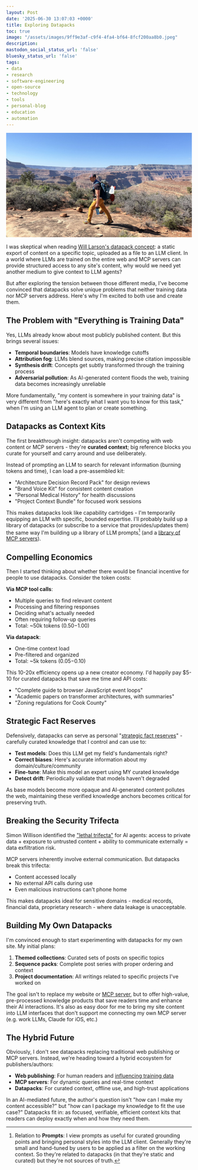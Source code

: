 ```yaml
---
layout: Post
date: '2025-06-30 13:07:03 +0000'
title: Exploring Datapacks
toc: true
image: "/assets/images/9ff9e3af-c9f4-4fa4-bf64-8fcf200aa8b0.jpeg"
description:
mastodon_social_status_url: 'false'
bluesky_status_url: 'false'
tags:
- data
- research
- software-engineering
- open-source
- technology
- tools
- personal-blog
- education
- automation
---
```



![Josh carrying a big pack](/assets/images/9ff9e3af-c9f4-4fa4-bf64-8fcf200aa8b0.jpeg)

I was skeptical when reading [Will Larson's datapack concept](https://www.joshbeckman.org/notes/906991341): a static export of content on a specific topic, uploaded as a file to an LLM client. In a world where LLMs are trained on the entire web and MCP servers can provide structured access to any site's content, why would we need yet another medium to give context to LLM agents?

But after exploring the tension between those different media, I've become convinced that datapacks solve unique problems that neither training data nor MCP servers address. Here's why I'm excited to both use and create them.

## The Problem with "Everything is Training Data"

Yes, LLMs already know about most publicly published content. But this brings several issues:

- **Temporal boundaries**: Models have knowledge cutoffs
- **Attribution fog**: LLMs blend sources, making precise citation impossible  
- **Synthesis drift**: Concepts get subtly transformed through the training process
- **Adversarial pollution**: As AI-generated content floods the web, training data becomes increasingly unreliable

More fundamentally, "my content is somewhere in your training data" is very different from "here's exactly what I want you to know for this task," when I'm using an LLM agent to plan or create something.

## Datapacks as Context Kits

The first breakthrough insight: datapacks aren't competing with web content or MCP servers - they're **curated context**; big reference blocks you curate for yourself and carry around and use deliberately. 

Instead of prompting an LLM to search for relevant information (burning tokens and time), I can load a pre-assembled kit:
- "Architecture Decision Record Pack" for design reviews
- "Brand Voice Kit" for consistent content creation  
- "Personal Medical History" for health discussions
- "Project Context Bundle" for focused work sessions

This makes datapacks look like capability cartridges - I'm temporarily equipping an LLM with specific, bounded expertise. I'll probably build up a library of datapacks (or subscribe to a service that provides/updates them) the same way I'm building up a library of LLM prompts[^1] (and a [library of MCP servers](https://www.joshbeckman.org/blog/3lgds3uw7t22z)).

## Compelling Economics

Then I started thinking about whether there would be financial incentive for people to use datapacks. Consider the token costs:

**Via MCP tool calls**: 
- Multiple queries to find relevant content
- Processing and filtering responses  
- Deciding what's actually needed
- Often requiring follow-up queries
- Total: ~50k tokens ($0.50-$1.00)

**Via datapack**:
- One-time context load
- Pre-filtered and organized
- Total: ~5k tokens ($0.05-$0.10)

This 10-20x efficiency opens up a new creator economy. I'd happily pay $5-10 for curated datapacks that save me time and API costs:
- "Complete guide to browser JavaScript event loops"
- "Academic papers on transformer architectures, with summaries"
- "Zoning regulations for Cook County"

## Strategic Fact Reserves

Defensively, datapacks can serve as personal "[strategic fact reserves](https://www.joshbeckman.org/notes/907497305)" - carefully curated knowledge that I control and can use to:

- **Test models**: Does this LLM get my field's fundamentals right?
- **Correct biases**: Here's accurate information about my domain/culture/community
- **Fine-tune**: Make this model an expert using MY curated knowledge
- **Detect drift**: Periodically validate that models haven't degraded

As base models become more opaque and AI-generated content pollutes the web, maintaining these verified knowledge anchors becomes critical for preserving truth.

## Breaking the Security Trifecta

Simon Willison identified the ["lethal trifecta"](https://www.joshbeckman.org/notes/907494919) for AI agents: access to private data + exposure to untrusted content + ability to communicate externally = data exfiltration risk.

MCP servers inherently involve external communication. But datapacks break this trifecta:
- Content accessed locally
- No external API calls during use
- Even malicious instructions can't phone home

This makes datapacks ideal for sensitive domains - medical records, financial data, proprietary research - where data leakage is unacceptable.

## Building My Own Datapacks

I'm convinced enough to start experimenting with datapacks for my own site. My initial plans:

1. **Themed collections**: Curated sets of posts on specific topics
2. **Sequence packs**: Complete post series with proper ordering and context
3. **Project documentation**: All writings related to specific projects I've worked on

The goal isn't to replace my website or [MCP server](https://www.joshbeckman.org/blog/i-built-an-mcp-server-for-my-site), but to offer high-value, pre-processed knowledge products that save readers time and enhance their AI interactions. It's also as easy door for me to bring my site content into LLM interfaces that don't support me connecting my own MCP server (e.g. work LLMs, Claude for iOS, etc.)

## The Hybrid Future

Obviously, I don't see datapacks replacing traditional web publishing or MCP servers. Instead, we're heading toward a hybrid ecosystem for publishers/authors:

- **Web publishing**: For human readers and [influencing training data](https://www.joshbeckman.org/notes/884224560)
- **MCP servers**: For dynamic queries and real-time context
- **Datapacks**: For curated context, offline use, and high-trust applications

In an AI-mediated future, the author's question isn't "how can I make my content accessible?" but "how can I package my knowledge to fit the use case?" Datapacks fit in: as focused, verifiable, efficient context kits that readers can deploy exactly when and how they need them.

[^1]: Relation to **Prompts**: I view prompts as useful for curated grounding points and bringing personal styles into the LLM client. Generally they're small and hand-tuned by users to be applied as a filter on the working context.  So they're related to datapacks (in that they're static and curated) but they're not sources of truth.
